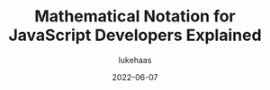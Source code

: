 ---
author: lukehaas
date: 2022-06-07
permalink: false
publisher: runjs_app
tags:
  - javascript
target_url: https://runjs.app/blog/mathematical-notation-for-javascript-developers-explained
title: Mathematical Notation for JavaScript Developers Explained
---
